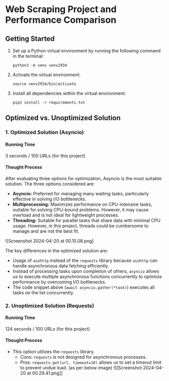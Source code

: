 # Web Scraping Project and Performance Comparison

## Getting Started
1. Set up a Python virtual environment by running the following command in the terminal:
    ```
    python3 -m venv venv2934
    ```
2. Activate the virtual environment:
    ```
    source venv2934/bin/activate
    ```
3. Install all dependencies within the virtual environment:
    ```
    pip3 install -r requirements.txt
    ```

## Optimized vs. Unoptimized Solution
### 1. Optimized Solution (Asyncio)
#### Running Time
3 seconds / 100 URLs (for this project)

#### Thought Process
After evaluating three options for optimization, Asyncio is the most suitable solution. The three options considered are:
- **Asyncio:** Preferred for managing many waiting tasks, particularly effective in solving I/O bottlenecks.
- **Multiprocessing:** Maximizes performance on CPU-intensive tasks, suitable for solving CPU-bound problems. However, it may cause overload and is not ideal for lightweight processes.
- **Threading:** Suitable for parallel tasks that share data with minimal CPU usage. However, in this project, threads could be cumbersome to manage and are not the best fit.

![Screenshot 2024-04-20 at 00.15.08.png]

The key differences in the optimized solution are:
- Usage of `aiohttp` instead of the `requests` library because `aiohttp` can handle asynchronous data fetching efficiently.
- Instead of processing tasks upon completion of others, `asyncio` allows us to execute multiple asynchronous functions concurrently to optimize performance by overcoming I/O bottlenecks.
- The code snippet above (`await asyncio.gather(*task)`) executes all tasks on the list concurrently.

### 2. Unoptimized Solution (Requests)
#### Running Time
124 seconds / 100 URLs (for this project)

#### Thought Process
- This option utilizes the `requests` library.
    - Cons: `requests` is not designed for asynchronous processes.
    - Pros: `requests.get(url, timeout=10)` allows us to set a timeout limit to prevent undue load. (as per below image)
  ![[Screenshot 2024-04-20 at 00.29.41.png]]
